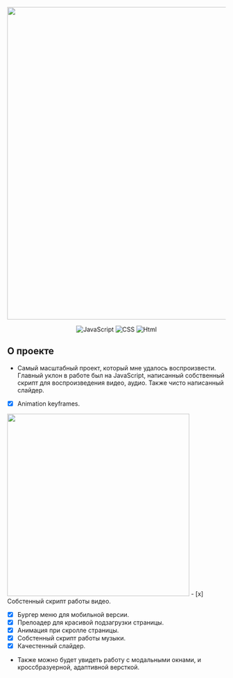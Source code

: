 <p align="center">
  <img src="https://i.ibb.co/LhgDCdC/Rectangle-6.png" alt="" width="720">
 </p>

<p align="center">
  <img src="https://img.shields.io/badge/-JavaScript-yellow" alt="JavaScript">
    <img src="https://img.shields.io/badge/-CSS-blueviolet" alt="CSS">
    <img src="https://img.shields.io/badge/-Html-orange" alt="Html">
</p>

## О проекте
  
-  Самый масштабный проект, который мне удалось воспроизвести. 
Главный уклон в работе был на JavaScript, написанный собственный скрипт для воспроизведения видео, аудио. 
Также чисто написанный слайдер. 
- [x] Animation keyframes.

<p align="left">
  <img src="https://i.ibb.co/3vKfStD/91vw-XU9le-Dc.jpg" alt="" width="420"> - [x] Собстенный скрипт работы видео.
 </p>

- [x] Бургер меню для мобильной версии.
- [x] Прелоадер для красивой подзагрузки страницы.
- [x] Анимация при скролле страницы.
- [x] Собстенный скрипт работы музыки. 
- [x] Качестенный слайдер. 

-  Также можно будет увидеть работу с  модальными окнами, и кроссбразуерной, адаптивной версткой.


